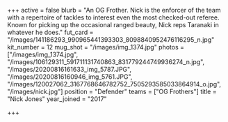 +++
active = false
blurb = "An OG Frother. Nick is the enforcer of the team with a repertoire of tackles to interest even the most checked-out referee. Known for picking up the occasional ranged beauty, Nick reps Taranaki in whatever he does."
fut_card = "/images/141186293_990965441393303_8098840952476116295_n.jpg"
kit_number = 12
mug_shot = "/images/img_1374.jpg"
photos = ["/images/img_1374.jpg", "/images/106129311_591711131740863_831779244749936274_n.jpg", "/images/20200816161633_img_5787.JPG", "/images/20200816160946_img_5761.JPG", "/images/120027062_3167768646782752_7505293585033864914_o.jpg", "/images/nick.jpg"]
position = "Defender"
teams = ["OG Frothers"]
title = "Nick Jones"
year_joined = "2017"

+++

